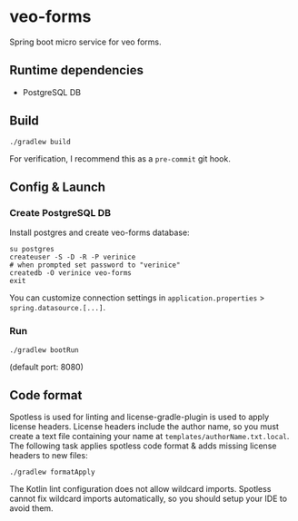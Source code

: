 # veo-forms
Spring boot micro service for veo forms.


## Runtime dependencies
* PostgreSQL DB


## Build

    ./gradlew build

For verification, I recommend this as a `pre-commit` git hook.


## Config & Launch
### Create PostgreSQL DB
Install postgres and create veo-forms database:

    su postgres
    createuser -S -D -R -P verinice
    # when prompted set password to "verinice"
    createdb -O verinice veo-forms
    exit

You can customize connection settings in `application.properties` > `spring.datasource.[...]`.

### Run

    ./gradlew bootRun

(default port: 8080)


## Code format
Spotless is used for linting and license-gradle-plugin is used to apply license headers. License headers include the
author name, so you must create a text file containing your name at `templates/authorName.txt.local`. The following task
applies spotless code format & adds missing license headers to new files:

    ./gradlew formatApply

The Kotlin lint configuration does not allow wildcard imports. Spotless cannot fix wildcard imports automatically, so
you should setup your IDE to avoid them.
